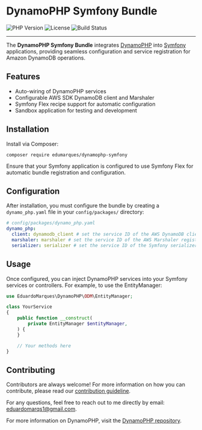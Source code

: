 DynamoPHP Symfony Bundle
================
![PHP Version](https://img.shields.io/packagist/dependency-v/edumarques/dynamophp-symfony/php?version=dev-main&color=%23777BB3)
![License](https://img.shields.io/github/license/edumarques/dynamophp-symfony)
![Build Status](https://github.com/edumarques/dynamophp-symfony/actions/workflows/base.yml/badge.svg)

---

The **DynamoPHP Symfony Bundle** integrates [DynamoPHP](https://github.com/edumarques/dynamophp)
into [Symfony](https://symfony.com) applications, providing seamless configuration and service registration for Amazon
DynamoDB operations.

## Features

- Auto-wiring of DynamoPHP services
- Configurable AWS SDK DynamoDB client and Marshaler
- Symfony Flex recipe support for automatic configuration
- Sandbox application for testing and development

## Installation

Install via Composer:

```shell
composer require edumarques/dynamophp-symfony
```

Ensure that your Symfony application is configured to use Symfony Flex for automatic bundle registration and
configuration.

## Configuration

After installation, you must configure the bundle by creating a `dynamo_php.yaml` file in your `config/packages/`
directory:

```yaml
# config/packages/dynamo_php.yaml
dynamo_php:
  client: dynamodb_client # set the service ID of the AWS DynamoDB client registered in your app
  marshaler: marshaler # set the service ID of the AWS Marshaler registered in your app
  serializer: serializer # set the service ID of the Symfony serializer registered in your app
```

## Usage

Once configured, you can inject DynamoPHP services into your Symfony services or controllers. For example, to use the
EntityManager:

```php
use EduardoMarques\DynamoPHP\ODM\EntityManager;

class YourService
{
    public function __construct(
        private EntityManager $entityManager,
    ) {
    }

    // Your methods here
}
```

## Contributing

Contributors are always welcome! For more information on how you can contribute, please read
our [contribution guideline](CONTRIBUTING.md).

For any questions, feel free to reach out to me directly by
email: [eduardomarqs1@gmail.com](mailto:eduardomarqs1@gmail.com).

For more information on DynamoPHP, visit the [DynamoPHP repository](https://github.com/edumarques/dynamophp).
